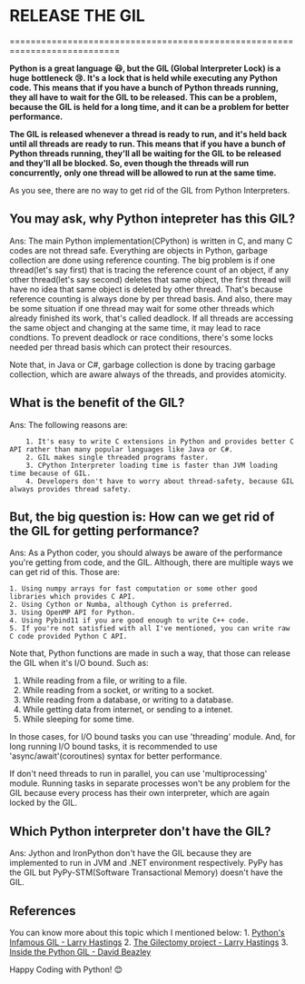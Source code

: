 # RELEASE THE GIL

===========================================================================

**Python is a great language 😃, but the GIL (Global Interpreter Lock) is a huge**
**bottleneck 😢. It's a lock that is held while executing any Python code. This**
**means that if you have a bunch of Python threads running, they all have to**
**wait for the GIL to be released. This can be a problem, because the GIL is**
**held for a long time, and it can be a problem for better performance.**

**The GIL is released whenever a thread is ready to run, and it's held back**
**until all threads are ready to run. This means that if you have a bunch of**
**Python threads running, they'll all be waiting for the GIL to be released**
**and they'll all be blocked. So, even though the threads will run concurrently,**
**only one thread will be allowed to run at the same time.**

As you see, there are no way to get rid of the GIL from Python Interpreters.

## You may ask, why Python intepreter has this GIL?

Ans: The main Python implementation(CPython) is written in C, and many C codes are not thread safe.
Everything are objects in Python, garbage collection are done using reference counting. The big problem
is if one thread(let's say first) that is tracing the reference count of an object, if any other thread(let's say second)
deletes that same object, the first thread will have no idea that same object is deleted by other thread. That's because
reference counting is always done by per thread basis. And also, there may be some situation if one thread may wait for some other
threads which already finished its work, that's called deadlock.
If all threads are accessing the same object and changing at the same time, it may lead to race condtions.
To prevent deadlock or race conditions, there's some locks needed per thread basis which can protect their resources.

Note that, in Java or C#, garbage collection is done by tracing garbage collection, which are aware always of the threads, and
provides atomicity.

## What is the benefit of the GIL?

Ans: The following reasons are:
```text
    1. It's easy to write C extensions in Python and provides better C API rather than many popular languages like Java or C#.
    2. GIL makes single threaded programs faster.
    3. CPython Interpreter loading time is faster than JVM loading time because of GIL.
    4. Developers don't have to worry about thread-safety, because GIL always provides thread safety.
```

## But, the big question is: How can we get rid of the GIL for getting performance?

Ans: As a Python coder, you should always be aware of the performance you're getting from code, and the GIL.
Although, there are multiple ways we can get rid of this. Those are:
```text
1. Using numpy arrays for fast computation or some other good libraries which provides C API.
2. Using Cython or Numba, although Cython is preferred.
3. Using OpenMP API for Python.
4. Using Pybind11 if you are good enough to write C++ code.
5. If you're not satisfied with all I've mentioned, you can write raw C code provided Python C API.
```

Note that, Python functions are made in such a way, that those can release the GIL when it's I/O bound. Such as:
1. While reading from a file, or writing to a file.
2. While reading from a socket, or writing to a socket.
3. While reading from a database, or writing to a database.
4. While getting data from internet, or sending to a intenet.
5. While sleeping for some time.

In those cases, for I/O bound tasks you can use 'threading' module. And, for long running I/O bound tasks, it is
recommended to use 'async/await'(coroutines) syntax for better performance.

If don't need threads to run in parallel, you can use 'multiprocessing' module. Running tasks in separate processes
won't be any problem for the GIL because every process has their own interpreter, which are again locked by the GIL.

## Which Python interpreter don't have the GIL?

Ans: Jython and IronPython don't have the GIL because they are implemented to run in JVM and .NET environment respectively.
PyPy has the GIL but PyPy-STM(Software Transactional Memory) doesn't have the GIL.

## References

You can know more about this topic which I mentioned below:
    1. [Python's Infamous GIL - Larry Hastings](https://www.youtube.com/watch?v=sxMl4DsYgpw)
    2. [The Gilectomy project - Larry Hastings](https://www.youtube.com/watch?v=4zeHStBowEk)
    3. [Inside the Python GIL - David Beazley](https://www.youtube.com/watch?v=ph374fJqFPE&t=20s)

Happy Coding with Python! 😊
